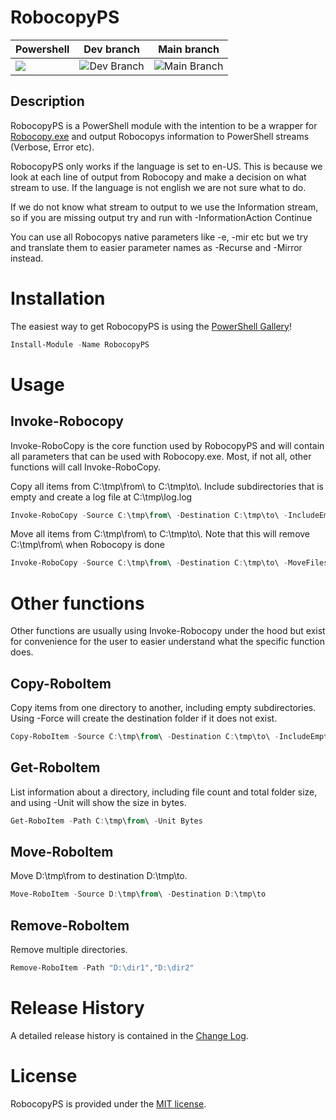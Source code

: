 # RobocopyPS

| Powershell | Dev branch | Main branch |
|------------|-----|------|
| ![](https://img.shields.io/powershellgallery/dt/robocopyPS) | ![Dev Branch](https://github.com/sbergwall/RobocopyPS/actions/workflows/tests.yml/badge.svg?branch=dev) | ![Main Branch](https://github.com/sbergwall/RobocopyPS/actions/workflows/tests.yml/badge.svg?branch=master) |


## Description

RobocopyPS is a PowerShell module with the intention to be a wrapper for [Robocopy.exe](https://docs.microsoft.com/en-us/windows-server/administration/windows-commands/robocopy) and output Robocopys information to PowerShell streams (Verbose, Error etc).

RobocopyPS only works if the language is set to en-US. This is because we look at each line of output from Robocopy and make a decision on what stream to use. If the language is not english we are not sure what to do.

If we do not know what stream to output to we use the Information stream, so if you are missing output try and run with -InformationAction Continue

You can use all Robocopys native parameters like -e, -mir etc but we try and translate them to easier parameter names as -Recurse and -Mirror instead.

# Installation

The easiest way to get RobocopyPS is using the [PowerShell Gallery](https://powershellgallery.com/packages/RobocopyPS/)!

``` PowerShell
Install-Module -Name RobocopyPS
```

# Usage

## Invoke-Robocopy

Invoke-RoboCopy is the core function used by RobocopyPS and will contain all parameters that can be used with Robocopy.exe. Most, if not all, other functions will call Invoke-RoboCopy.

Copy all items from C:\tmp\from\ to C:\tmp\to\\. Include subdirectories that is empty and create a log file at C:\tmp\log.log
```` PowerShell
Invoke-RoboCopy -Source C:\tmp\from\ -Destination C:\tmp\to\ -IncludeEmptySubDirectories -LogFile C:\tmp\log.log
````

Move all items from C:\tmp\from\ to C:\tmp\to\\. Note that this will remove C:\tmp\from\ when Robocopy is done
```` PowerShell
Invoke-RoboCopy -Source C:\tmp\from\ -Destination C:\tmp\to\ -MoveFilesAndDirectories
````

# Other functions

Other functions are usually using Invoke-Robocopy under the hood but exist for convenience for the user to easier understand what the specific function does.

## Copy-RoboItem

Copy items from one directory to another, including empty subdirectories. Using -Force will create the destination folder if it does not exist.

```` PowerShell
Copy-RoboItem -Source C:\tmp\from\ -Destination C:\tmp\to\ -IncludeEmptySubDirectories -Force
````

## Get-RoboItem

List information about a directory, including file count and total folder size, and using -Unit will show the size in bytes.

```` PowerShell
Get-RoboItem -Path C:\tmp\from\ -Unit Bytes
````

## Move-RoboItem

Move D:\tmp\from to destination D:\tmp\to.

```` PowerShell
Move-RoboItem -Source D:\tmp\from\ -Destination D:\tmp\to
````

## Remove-RoboItem

Remove multiple directories.

```` PowerShell
Remove-RoboItem -Path "D:\dir1","D:\dir2"
````

# Release History

A detailed release history is contained in the [Change Log](CHANGELOG.md).

# License

RobocopyPS is provided under the [MIT license](LICENSE.md).